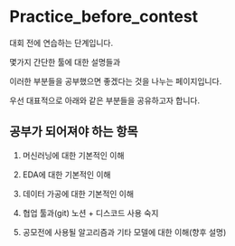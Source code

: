 # Practice_before_contest

대회 전에 연습하는 단계입니다.

몇가지 간단한 툴에 대한 설명들과

이러한 부분들을 공부했으면 좋겠다는 것을 나누는 페이지입니다.

우선 대표적으로 아래와 같은 부분들을 공유하고자 합니다.

## 공부가 되어져야 하는 항목


1. 머신러닝에 대한 기본적인 이해

2. EDA에 대한 기본적인 이해

3. 데이터 가공에 대한 기본적인 이해

4. 협업 툴과(git) 노션 + 디스코드 사용 숙지

5. 공모전에 사용될 알고리즘과 기타 모델에 대한 이해(향후 설명)
